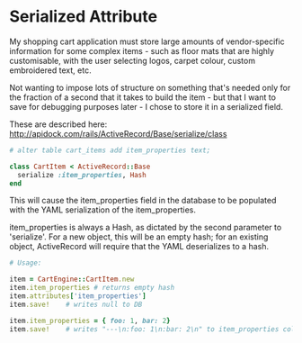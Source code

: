 # Serialized Attribute

My shopping cart application must store large amounts of vendor-specific information for 
some complex items - such as floor mats that are highly customisable, with the user selecting 
logos, carpet colour, custom embroidered text, etc.

Not wanting to impose lots of structure on something that's needed only for the fraction
of a second that it takes to build the item - but that I want to save for debugging purposes
later - I chose to store it in a serialized field.

These are described here: http://apidock.com/rails/ActiveRecord/Base/serialize/class

```ruby
# alter table cart_items add item_properties text;

class CartItem < ActiveRecord::Base
  serialize :item_properties, Hash
end
```

This will cause the item_properties field in the database to be populated with the 
YAML serialization of the item_properties.

item_properties is always a Hash, as dictated by the second parameter to 'serialize'.
For a new object, this will be an empty hash; for an existing object, ActiveRecord will
require that the YAML deserializes to a hash.

```ruby
# Usage:

item = CartEngine::CartItem.new
item.item_properties # returns empty hash
item.attributes['item_properties']
item.save!    # writes null to DB

item.item_properties = { foo: 1, bar: 2}
item.save!    # writes "---\n:foo: 1\n:bar: 2\n" to item_properties column
```

